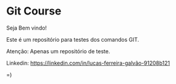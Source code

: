 # Git Course

Seja Bem vindo!

Este é um repositório para testes dos comandos GIT.

Atenção: Apenas um repositório de teste.

Linkedin: https://linkedin.com/in/lucas-ferreira-galvão-91208b121

=)
